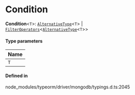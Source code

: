 # Condition

 **Condition**<`T`\>: [`AlternativeType`](AlternativeType.md)<`T`\> \| [`FilterOperators`](../interfaces/FilterOperators.md)<[`AlternativeType`](AlternativeType.md)<`T`\>\>

#### Type parameters

| Name |
| :------ |
| `T` | `object` |

#### Defined in

node_modules/typeorm/driver/mongodb/typings.d.ts:2045
